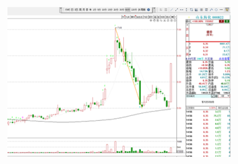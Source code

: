 ![Image](https://raw.githubusercontent.com/bentaoan/bentaoan/refs/heads/main/img/QQ20250404-223511.png)